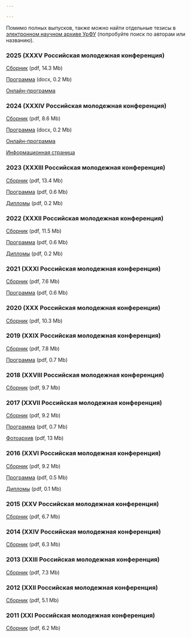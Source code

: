 ```yaml
---

---
```

Помимо полных выпусков, также можно найти отдельные тезисы в [электронном научном архиве УрФУ](https://elar.urfu.ru/) (попробуйте поиск по авторам или названию).

### 2025 (XXXV Российская молодежная конференция)

[Сборник](https://insma.urfu.ru/fileadmin/user_upload/site_32133/IENiM/chem_ruten/2025/sbornik_2025_fin.pdf) (pdf, 14.3 Mb)

[Программа](/docs/2025/%D0%9F%D1%80%D0%BE%D0%B3%D1%80%D0%B0%D0%BC%D0%BC%D0%B0%20XXXV.docx) (docx, 0.2 Mb)

[Онлайн-программа](/prog)

### 2024 (XXXIV Российская молодежная конференция)

[Сборник](https://elar.urfu.ru/bitstream/10995/139321/1/978-5-7996-3916-7_2024.pdf) (pdf, 8.6 Mb)

[Программа](https://github.com/conferenceusu/conferenceusu.github.io/raw/master/src/components/%D0%9F%D1%80%D0%BE%D0%B3%D1%80%D0%B0%D0%BC%D0%BC%D0%B0%20XXXIV.docx) (docx, 0.2 Mb)

[Онлайн-программа](/2024/prog)

[Информационная страница](/2024)

### 2023 (XXXIII Российская молодежная конференция)

[Сборник](https://elar.urfu.ru/bitstream/10995/124839/1/978-5-7996-3703-3_2023.pdf) (pdf, 13.4 Mb)

[Программа](https://insma.urfu.ru/fileadmin/user_upload/site_32133/IENiM/chem_ruten/2023/Prog-2023.pdf) (pdf, 0.6 Mb)

[Дипломы](https://insma.urfu.ru/fileadmin/user_upload/site_32133/IENiM/chem_ruten/2023/diplomas-2023.pdf) (pdf, 0.2 Mb)

### 2022 (XXXII Российская молодежная конференция)

[Сборник](https://insma.urfu.ru/fileadmin/user_upload/site_32133/IENiM/chem_ruten/2022/Abstracts-2022.pdf) (pdf, 11.5 Mb)

[Программа](https://insma.urfu.ru/fileadmin/user_upload/site_32133/IENiM/chem_ruten/2022/Prog-2022.pdf) (pdf, 0.6 Mb)

[Дипломы](https://insma.urfu.ru/fileadmin/user_upload/site_32133/IENiM/chem_ruten/2022/winners-2022.pdf) (pdf, 0.2 Mb)

### 2021 (XXXI Российская молодежная конференция)

[Сборник](https://insma.urfu.ru/fileadmin/user_upload/site_32133/IENiM/chem_ruten/2021/Abstracts-2021.pdf) (pdf, 7.6 Mb)

[Программа](https://insma.urfu.ru/fileadmin/user_upload/site_32133/IENiM/chem_ruten/2021/Prog-2021.pdf) (pdf, 0.6 Mb)

### 2020 (XXX Российская молодежная конференция)

[Сборник](https://insma.urfu.ru/fileadmin/user_upload/site_32133/IENiM/chem_ruten/2020/Abstracts-2020.pdf) (pdf, 10.3 Mb)

### 2019 (XXIX Российская молодежная конференция)

[Сборник](https://insma.urfu.ru/fileadmin/user_upload/site_32133/IENiM/chem_ruten/2019/Abstracts-2019.pdf) (pdf, 7.8 Mb)

[Программа](https://insma.urfu.ru/fileadmin/user_upload/site_32133/IENiM/chem_ruten/2019/Prog-2019.pdf) (pdf, 0.7 Mb)

### 2018 (XXVIII Российская молодежная конференция)

[Сборник](https://insma.urfu.ru/fileadmin/user_upload/site_32133/IENiM/chem_ruten/2018/Abstracts-2018.pdf) (pdf, 9.7 Mb)

### 2017 (XXVII Российская молодежная конференция)

[Сборник](https://insma.urfu.ru/fileadmin/user_upload/site_32133/IENiM/chem_ruten/2017/Abstracts-2017.pdf) (pdf, 9.2 Mb)

[Программа](https://insma.urfu.ru/fileadmin/user_upload/site_32133/IENiM/chem_ruten/2017/Program_conf_2017.pdf) (pdf, 0.7 Mb)

[Фотоархив](https://insma.urfu.ru/fileadmin/user_upload/site_32133/IENiM/chem_ruten/2017/Ruten_2017ph.pdf) (pdf, 13 Mb)

### 2016 (XXVI Российская молодежная конференция)

[Сборник](https://insma.urfu.ru/fileadmin/user_upload/site_32133/IENiM/chem_ruten/2016/Abstracts-2016.pdf) (pdf, 9.2 Mb)

[Программа](https://insma.urfu.ru/fileadmin/user_upload/site_32133/IENiM/chem_ruten/2016/Ruten_XXVI_program.pdf) (pdf, 0.5 Mb)

[Дипломы](https://insma.urfu.ru/fileadmin/user_upload/site_32133/IENiM/chem_ruten/2016/Ru_2016_diploma.pdf) (pdf, 0.1 Mb)

### 2015 (XXV Российская молодежная конференция)

[Сборник](https://insma.urfu.ru/fileadmin/user_upload/site_32133/IENiM/chem_ruten/2015/Book_of_Abstracts_XXV.pdf) (pdf, 6.7 Mb)

### 2014 (XXIV Российская молодежная конференция)

[Сборник](https://insma.urfu.ru/fileadmin/user_upload/site_32133/IENiM/chem_ruten/2014/Abstracts-2014.pdf) (pdf, 6.3 Mb)

### 2013 (XXIII Российская молодежная конференция)

[Сборник](https://insma.urfu.ru/fileadmin/user_upload/site_32133/IENiM/chem_ruten/2013/Abstracts-2013.pdf) (pdf, 7.3 Mb)

### 2012 (XXII Российская молодежная конференция)

[Сборник](https://insma.urfu.ru/fileadmin/user_upload/site_32133/IENiM/chem_ruten/2012/Abstracts-2012.pdf) (pdf, 5.1 Mb)

### 2011 (XXI Российская молодежная конференция)

[Сборник](https://insma.urfu.ru/fileadmin/user_upload/site_32133/IENiM/chem_ruten/2011/Abstracts-2011.pdf) (pdf, 6.2 Mb)